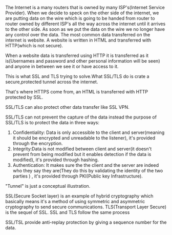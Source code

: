 The Internet is a many routers that is owned by many ISP's(Internet Service Provider).
When we decide to speck on the other side of the internet,
we are putting data on the wire which is going to be handed from router to router owned by different ISP's all the way across the internet until it arrives to the other side. 
As soon as we put the data on the wire we no longer have any control over the data.
The most common data transferred on the internet is website.
A website is written in HTML and transferred with HTTP(which is not secure).

When a website data is transferred using HTTP it is transferred as it is(Usernames and password and other personal information will be seen) and anyone in between we see it or have access to it.

This is what SSL and TLS trying to solve.What SSL/TLS do is crate a secure,protected tunnel across the internet.

That's where HTTPS come from, an HTML is transferred with HTTP protected by SSL.

SSL/TLS can also protect other data transfer like SSL VPN.

SSL/TLS can not prevent the capture of the data instead the purpose of SSL/TLS is to protect the data in three ways:
 1. Confidentiality: Data is only accessible to the client and server(meaning it should be encrypted and unreadable to the listener), it's provided through the encryption.
 2. Integrity:Data is not modified between client and server(it doesn't prevent from being modified but it enables detection if the data is modified), it's provided through hashing.
 3. Authentication: It makes sure the the client and the server are indeed who they say they are(They do this by validating the identity of the two parties ) , it's provided through PKI(Public key Infrastructure).
 
"Tunnel" is just a conceptual illustration.

SSL(Secure Socket layer) is an example of hybrid cryptography which basically means it's a method of using symmetric and asymmetric cryptography to send secure communications.
TLS(Transport Layer Secure) is the sequel of SSL.
SSL and TLS follow the same process

SSL/TSL provide anti-replay protection by giving a sequence number for the data.